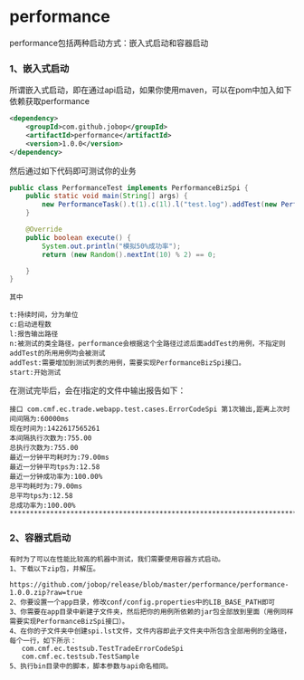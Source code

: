 # performance
performance包括两种启动方式：嵌入式启动和容器启动
### 1、嵌入式启动
 所谓嵌入式启动，即在通过api启动，如果你使用maven，可以在pom中加入如下依赖获取performance
```Xml
<dependency>
    <groupId>com.github.jobop</groupId>
    <artifactId>performance</artifactId>
    <version>1.0.0</version>
</dependency>
```
然后通过如下代码即可测试你的业务
```Java
public class PerformanceTest implements PerformanceBizSpi {
	public static void main(String[] args) {
		new PerformanceTask().t(1).c(1l).l("test.log").addTest(new PerformanceTest()).start();
	}

	@Override
	public boolean execute() {
		System.out.println("模拟50%成功率");
		return (new Random().nextInt(10) % 2) == 0;

	}
}

```
    其中

    t:持续时间，分为单位
    c:启动进程数
    l:报告输出路径
    n:被测试的类全路径，performance会根据这个全路径过滤后面addTest的用例，不指定则addTest的所用用例均会被测试
    addTest:需要增加到测试列表的用例，需要实现PerformanceBizSpi接口。
    start:开始测试


在测试完毕后，会在l指定的文件中输出报告如下：

    接口 com.cmf.ec.trade.webapp.test.cases.ErrorCodeSpi 第1次输出,距离上次时间间隔为:60000ms
    现在时间为:1422617565261
    本间隔执行次数为:755.00
    总执行次数为:755.00
    最近一分钟平均耗时为:79.00ms
    最近一分钟平均tps为:12.58
    最近一分钟成功率为:100.00%
    总平均耗时为:79.00ms
    总平均tps为:12.58
    总成功率为:100.00%
    *******************************************************************************


### 2、容器式启动
    有时为了可以在性能比较高的机器中测试，我们需要使用容器方式启动。
    1、下载以下zip包，并解压。
		  https://github.com/jobop/release/blob/master/performance/performance-1.0.0.zip?raw=true
    2、你要设置一个app目录，修改conf/config.properties中的LIB_BASE_PATH即可
    3、你需要在app目录中新建子文件夹，然后把你的用例所依赖的jar包全部放到里面（用例同样需要实现PerformanceBizSpi接口）。
    4、在你的子文件夹中创建spi.lst文件，文件内容即此子文件夹中所包含全部用例的全路径，每个一行，如下所示：
       com.cmf.ec.testsub.TestTradeErrorCodeSpi
       com.cmf.ec.testsub.TestSample    
    5、执行bin目录中的脚本，脚本参数与api命名相同。

